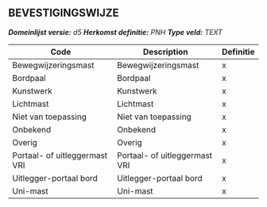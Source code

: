 ﻿## BEVESTIGINGSWIJZE

*__Domeinlijst versie:__ d5*
*__Herkomst definitie:__ PNH*
*__Type veld:__ TEXT*

|__Code__ |__Description__ |__Definitie__	|
|	---	|	---	|   ---	| 
| Bewegwijzeringsmast | Bewegwijzeringsmast | x |
| Bordpaal | Bordpaal | x |
| Kunstwerk | Kunstwerk | x |
| Lichtmast | Lichtmast | x |
| Niet van toepassing | Niet van toepassing | x |
| Onbekend | Onbekend | x |
| Overig | Overig | x |
| Portaal- of uitleggermast VRI | Portaal- of uitleggermast VRI | x |
| Uitlegger-portaal bord | Uitlegger-portaal bord | x |
| Uni-mast | Uni-mast | x |

